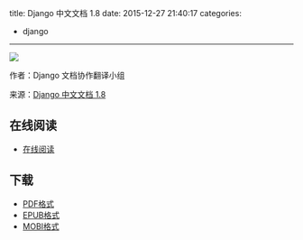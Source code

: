title: Django 中文文档 1.8
date: 2015-12-27 21:40:17
categories:
  - django
---

![](https://ek8whxe.cloudimg.io/s/width/226/https://www.gitbook.com/cover/book/wizardforcel/django-chinese-docs-18.jpg?build=1443001716717&v=12.0.2)

作者：Django 文档协作翻译小组

来源：[Django 中文文档 1.8](http://python.usyiyi.cn/django/index.html)

<!--more-->

## 在线阅读 ##

* [在线阅读](https://www.gitbook.com/book/wizardforcel/django-chinese-docs-18/details)

## 下载 ##

+ [PDF格式](https://www.gitbook.com/download/pdf/book/wizardforcel/django-chinese-docs-18)
+ [EPUB格式](https://www.gitbook.com/download/epub/book/wizardforcel/django-chinese-docs-18)
+ [MOBI格式](https://www.gitbook.com/download/mobi/book/wizardforcel/django-chinese-docs-18)